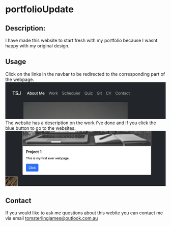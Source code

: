 # portfolioUpdate

## Description:
I have made this website to start fresh with my portfolio because I wasnt happy with my original design. 

## Usage
Click on the links in the navbar to be redirected to the corresponding part of the webpage. 
<img src="images/s1.png" alt="navbar">
The website has a description on the work i've done and if you click the blue button to go to the websites.
<img src="images/s2.png" alt="button">

## Contact
If you would like to ask me questions about this webite you can contact me via email 
tomsterlingjames@outlook.com.au